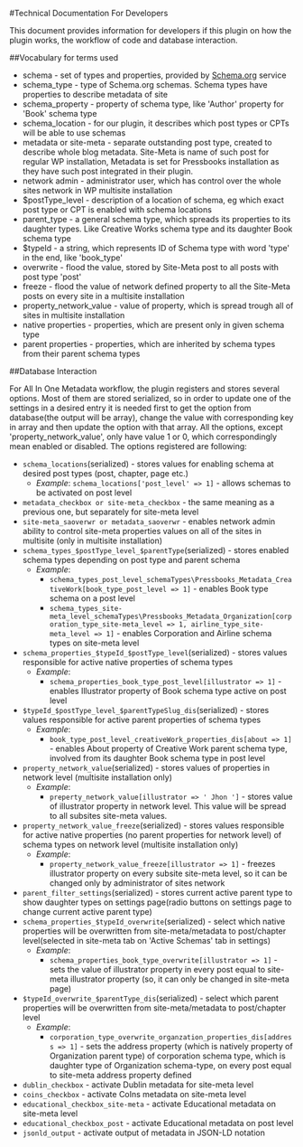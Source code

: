 #Technical Documentation For Developers

This document provides information for developers if this plugin on how the plugin works, the workflow of code and database interaction.

##Vocabulary for terms used

* schema - set of types and properties, provided by [Schema.org](schema.org) service
* schema_type - type of Schema.org schemas. Schema types have properties to describe metadata of site
* schema_property - property of schema type, like 'Author' property for 'Book' schema type
* schema_location - for our plugin, it describes which post types or CPTs will be able to use schemas
* metadata or site-meta - separate outstanding post type, created to describe whole blog metadata. Site-Meta is name of such post for regular WP installation, Metadata is set for Pressbooks installation as they have such post integrated in their plugin.
* network admin - administrator user, which has control over the whole sites network in WP multisite installation
* $postType_level - description of a location of schema, eg which exact post type or CPT is enabled with schema locations
* parent_type - a general schema type, which spreads its properties to its daughter types. Like Creative Works schema type and its daughter Book schema type
* $typeId - a string, which represents ID of Schema type with word 'type' in the end, like 'book_type'
* overwrite - flood the value, stored by Site-Meta post to all posts with post type 'post'
* freeze - flood the value of network defined property to all the Site-Meta posts on every site in a multisite installation 
* property_network_value - value of property, which is spread trough all of sites in multisite installation
* native properties - properties, which are present only in given schema type
* parent properties - properties, which are inherited by schema types from their parent schema types

##Database Interaction

For All In One Metadata workflow, the plugin registers and stores several options. Most of them are stored serialized, so in order to update one of the settings in a desired entry it is needed first to get the option from database(the output will be array), change the value with corresponding key in array and then update the option with that array. All the options, except 'property_network_value', only have value 1 or 0, which correspondingly mean enabled or disabled. The options registered are following:

* ```schema_locations```(serialized) - stores values for enabling schema at desired post types (post, chapter, page etc.)
    * *Example*: ```schema_locations['post_level' => 1]``` - allows schemas to be activated on post level  
* ```metadata_checkbox or site-meta_checkbox``` - the same meaning as a previous one, but separately for site-meta level
* ```site-meta_saoverwr or metadata_saoverwr``` - enables network admin ability to control site-meta properties values on all of the sites in multisite (only in multisite installation)
* ```schema_types_$postType_level_$parentType```(serialized) - stores enabled schema types depending on post type and parent schema
    * *Example*: 
        * ```schema_types_post_level_schemaTypes\Pressbooks_Metadata_CreativeWork[book_type_post_level => 1]``` - enables Book type schema on a post level 
        * ```schema_types_site-meta_level_schemaTypes\Pressbooks_Metadata_Organization[corporation_type_site-meta_level => 1, airline_type_site-meta_level => 1]``` - enables Corporation and Airline schema types on site-meta level
* ```schema_properties_$typeId_$postType_level```(serialized) - stores values responsible for active native properties of schema types 
    * *Example*:
        * ```schema_properties_book_type_post_level[illustrator => 1]``` - enables Illustrator property of Book schema type active on post level
* ```$typeId_$postType_level_$parentTypeSlug_dis```(serialized) - stores values responsible for active parent properties of schema types 
    * *Example*:
        * ```book_type_post_level_creativeWork_properties_dis[about => 1]``` - enables About property of Creative Work parent schema type, involved from its daughter Book schema type in post level
* ```property_network_value```(serialized) - stores values of properties in network level (multisite installation only)
    * *Example*:
        * ```preperty_network_value[illustrator => ' Jhon ']``` - stores value of illustrator property in network level. This value will be spread to all subsites site-meta values.
* ```property_network_value_freeze```(serialized) - stores values responsible for active native properties (no parent properties for network level) of schema types on network level (multisite installation only)
    * *Example*:
        * ```property_network_value_freeze[illustrator => 1]``` - freezes illustrator property on every subsite site-meta level, so it can be changed only by administrator of sites network
* ```parent_filter_settings```(serialized) - stores current active parent type to show daughter types on settings page(radio buttons on settings page to change current active parent type)
* ```schema_properties_$typeId_overwrite```(serialized) - select which native properties will be overwritten from site-meta/metadata to post/chapter level(selected in site-meta tab on \'Active Schemas\' tab in settings)
    * *Example*:
        * ```schema_properties_book_type_overwrite[illustrator => 1]``` - sets the value of illustrator property in every post equal to site-meta illustrator property (so, it can only be changed in site-meta page)
* ```$typeId_overwrite_$parentType_dis```(serialized) - select which parent properties will be overwritten from site-meta/metadata to post/chapter level
    * *Example*:
        * ```corporation_type_overwrite_organzation_properties_dis[address => 1]``` - sets the address property (which is natively property of Organization parent type) of corporation schema type, which is daughter type of Organization schema-type, on every post equal to site-meta address property defined
* ```dublin_checkbox``` - activate Dublin metadata for site-meta level
* ```coins_checkbox``` - activate CoIns metadata on site-meta level
* ```educational_checkbox_site-meta``` - activate Educational metadata on site-meta level
* ```educational_checkbox_post``` - activate Educational metadata on post level
* ```jsonld_output``` - activate output of metadata in JSON-LD notation